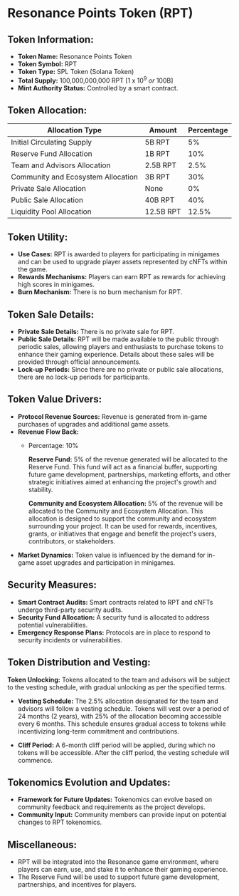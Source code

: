 # Resonance Points Token (RPT)

## Token Information:
- **Token Name:** Resonance Points Token
- **Token Symbol:** RPT
- **Token Type:** SPL Token (Solana Token)
- **Total Supply:** 100,000,000,000 RPT [1 x 10<sup>9</sup> <i>or</i> 100B]
- **Mint Authority Status:** Controlled by a smart contract.

## Token Allocation:
| Allocation Type                | Amount            | Percentage   |
|--------------------------------|-------------------|--------------|
| Initial Circulating Supply     | 5B RPT            | 5%           |
| Reserve Fund Allocation        | 1B RPT            | 10%          |
| Team and Advisors Allocation   | 2.5B RPT          | 2.5%         |
| Community and Ecosystem Allocation | 3B RPT          | 30%          |
| Private Sale Allocation        | None              | 0%           |
| Public Sale Allocation         | 40B RPT           | 40%          |
| Liquidity Pool Allocation      | 12.5B RPT         | 12.5%        |

## Token Utility:
- **Use Cases:** RPT is awarded to players for participating in minigames and can be used to upgrade player assets represented by cNFTs within the game.
- **Rewards Mechanisms:** Players can earn RPT as rewards for achieving high scores in minigames.
- **Burn Mechanism:** There is no burn mechanism for RPT.

## Token Sale Details:
- **Private Sale Details:** There is no private sale for RPT.
- **Public Sale Details:** RPT will be made available to the public through periodic sales, allowing players and enthusiasts to purchase tokens to enhance their gaming experience. Details about these sales will be provided through official announcements.
- **Lock-up Periods:** Since there are no private or public sale allocations, there are no lock-up periods for participants.

## Token Value Drivers:
- **Protocol Revenue Sources:** Revenue is generated from in-game purchases of upgrades and additional game assets.
- **Revenue Flow Back:**
  - Percentage: 10%

    **Reserve Fund:** 5% of the revenue generated will be allocated to the Reserve Fund. This fund will act as a financial buffer, supporting future game development, partnerships, marketing efforts, and other strategic initiatives aimed at enhancing the project's growth and stability.

    **Community and Ecosystem Allocation:** 5% of the revenue will be allocated to the Community and Ecosystem Allocation. This allocation is designed to support the community and ecosystem surrounding your project. It can be used for rewards, incentives, grants, or initiatives that engage and benefit the project's users, contributors, or stakeholders.
- **Market Dynamics:** Token value is influenced by the demand for in-game asset upgrades and participation in minigames.

## Security Measures:
- **Smart Contract Audits:** Smart contracts related to RPT and cNFTs undergo third-party security audits.
- **Security Fund Allocation:** A security fund is allocated to address potential vulnerabilities.
- **Emergency Response Plans:** Protocols are in place to respond to security incidents or vulnerabilities.

## Token Distribution and Vesting:

**Token Unlocking:** Tokens allocated to the team and advisors will be subject to the vesting schedule, with gradual unlocking as per the specified terms.

- **Vesting Schedule:** The 2.5% allocation designated for the team and advisors will follow a vesting schedule. Tokens will vest over a period of 24 months (2 years), with 25% of the allocation becoming accessible every 6 months. This schedule ensures gradual access to tokens while incentivizing long-term commitment and contributions.

- **Cliff Period:** A 6-month cliff period will be applied, during which no tokens will be accessible. After the cliff period, the vesting schedule will commence.

## Tokenomics Evolution and Updates:
- **Framework for Future Updates:** Tokenomics can evolve based on community feedback and requirements as the project develops.
- **Community Input:** Community members can provide input on potential changes to RPT tokenomics.

## Miscellaneous:
- RPT will be integrated into the Resonance game environment, where players can earn, use, and stake it to enhance their gaming experience.
- The Reserve Fund will be used to support future game development, partnerships, and incentives for players.
